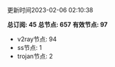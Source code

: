 更新时间2023-02-06 02:10:38

**总订阅: 45**
**总节点: 657**
**有效节点: 97**
- v2ray节点: 94
- ss节点: 1
- trojan节点: 2
